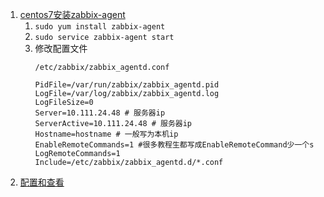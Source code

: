 1. [centos7安装zabbix-agent](https://www.zabbix.com/documentation/4.0/manual/installation/install_from_packages/rhel_centos)
    1. `sudo yum install zabbix-agent`
    1. `sudo service zabbix-agent start`
    1. 修改配置文件
        ```
        /etc/zabbix/zabbix_agentd.conf

        PidFile=/var/run/zabbix/zabbix_agentd.pid
        LogFile=/var/log/zabbix/zabbix_agentd.log
        LogFileSize=0
        Server=10.111.24.48 # 服务器ip
        ServerActive=10.111.24.48 # 服务器ip
        Hostname=hostname # 一般写为本机ip
        EnableRemoteCommands=1 #很多教程生都写成EnableRemoteCommand少一个s
        LogRemoteCommands=1
        Include=/etc/zabbix/zabbix_agentd.d/*.conf
        ```
1. [配置和查看](http://blog.51cto.com/solin/1846775)